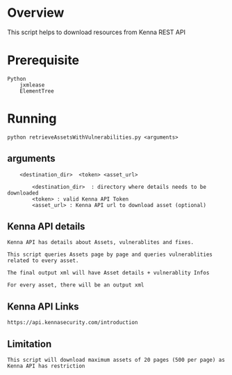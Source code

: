 # Overview

This script helps to download resources from Kenna REST API

# Prerequisite 
    Python
        jxmlease
        ElementTree

# Running
    python retrieveAssetsWithVulnerabilities.py <arguments>

## arguments
        <destination_dir>  <token> <asset_url>

            <destination_dir>  : directory where details needs to be downloaded
            <token> : valid Kenna API Token
            <asset_url> : Kenna API url to download asset (optional)
        
## Kenna API details

    Kenna API has details about Assets, vulnerablites and fixes.

    This script queries Assets page by page and queries vulnerablities related to every asset.

    The final output xml will have Asset details + vulnerablity Infos

    For every asset, there will be an output xml

## Kenna API Links
    https://api.kennasecurity.com/introduction

## Limitation

    This script will download maximum assets of 20 pages (500 per page) as Kenna API has restriction
